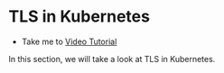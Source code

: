 # TLS in Kubernetes
  - Take me to [Video Tutorial](https://kodekloud.com/courses/1378608/lectures/31704331)

In this section, we will take a look at TLS in Kubernetes.

